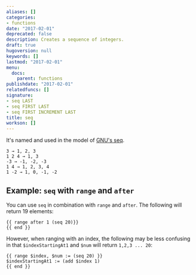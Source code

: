 ```yaml
---
aliases: []
categories:
- functions
date: "2017-02-01"
deprecated: false
description: Creates a sequence of integers.
draft: true
hugoversion: null
keywords: []
lastmod: "2017-02-01"
menu:
  docs:
    parent: functions
publishdate: "2017-02-01"
relatedfuncs: []
signature:
- seq LAST
- seq FIRST LAST
- seq FIRST INCREMENT LAST
title: seq
workson: []
---
```


It's named and used in the model of [GNU's seq][].

```
3 → 1, 2, 3
1 2 4 → 1, 3
-3 → -1, -2, -3
1 4 → 1, 2, 3, 4
1 -2 → 1, 0, -1, -2
```

## Example: `seq` with `range` and `after`

You can use `seq` in combination with `range` and `after`. The following will return 19 elements:

```
{{ range after 1 (seq 20)}}
{{ end }}
```

However, when ranging with an index, the following may be less confusing in that `$indexStartingAt1` and `$num` will return `1,2,3 ... 20`:

```
{{ range $index, $num := (seq 20) }}
$indexStartingAt1 := (add $index 1)
{{ end }}
```


[GNU's seq]: https://www.gnu.org/software/coreutils/manual/html_node/seq-invocation.html#seq-invocation
